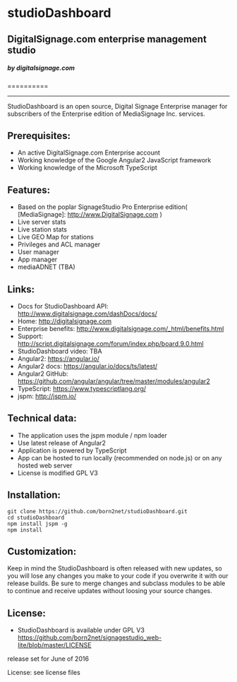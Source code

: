 studioDashboard
=====================

DigitalSignage.com enterprise management studio   
----------------

<h5>by digitalsignage.com</h5> 
==========

------------------------------------------------------------------------

StudioDashboard is an open source, Digital Signage Enterprise manager for subscribers of the Enterprise 
edition of MediaSignage Inc. services.

Prerequisites:
-----------------
- An active DigitalSignage.com Enterprise account
- Working knowledge of the Google Angular2 JavaScript framework
- Working knowledge of the Microsoft TypeScript 
 
Features:
----------

 - Based on the poplar SignageStudio Pro Enterprise edition( [MediaSignage]: http://www.DigitalSignage.com )
 - Live server stats
 - Live station stats 
 - Live GEO Map for stations
 - Privileges and ACL manager
 - User manager
 - App manager
 - mediaADNET (TBA)

Links:
------------------------------------------------------------------------
- Docs for StudioDashboard API: http://www.digitalsignage.com/dashDocs/docs/
- Home: http://digitalsignage.com
- Enterprise benefits: http://www.digitalsignage.com/_html/benefits.html
- Support: http://script.digitalsignage.com/forum/index.php/board,9.0.html
- StudioDashboard video: TBA
- Angular2: https://angular.io/
- Angular2 docs: https://angular.io/docs/ts/latest/
- Angular2 GitHub: https://github.com/angular/angular/tree/master/modules/angular2
- TypeScript: https://www.typescriptlang.org/
- jspm: http://jspm.io/ 


Technical data:
------------------------------------------------------------------------
- The application uses the jspm module / npm loader
- Use latest release of Angular2
- Application is powered by TypeScript
- App can be hosted to run locally (recommended on node.js) or on any hosted web server
- License is modified GPL V3

Installation:
------------------------------------------------------------------------
 
```
git clone https://github.com/born2net/studioDashboard.git
cd studioDashboard
npm install jspm -g
npm install
```


Customization:
------------------------------------------------------------------------
Keep in mind the StudioDashboard is often released with new updates, so you will lose any changes you make to your code if you overwrite it with our release builds.
Be sure to merge changes and subclass modules to be able to continue and receive updates without loosing your source changes.


License:
------------------------------------------------------------------------
- StudioDashboard is available under GPL V3 https://github.com/born2net/signagestudio_web-lite/blob/master/LICENSE









release set for June of 2016

License: see license files

